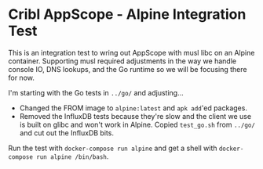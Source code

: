 # Cribl AppScope - Alpine Integration Test

This is an integration test to wring out AppScope with musl libc on an Alpine
container. Supporting musl required adjustments in the way we handle console
IO, DNS lookups, and the Go runtime so we will be focusing there for now.

I'm starting with the Go tests in `../go/` and adjusting...

  - Changed the FROM image to `alpine:latest` and `apk add`'ed packages.
  - Removed the InfluxDB tests because they're slow and the client we use
    is built on glibc and won't work in Alpine. Copied `test_go.sh` from
    `../go/` and cut out the InfluxDB bits.

Run the test with `docker-compose run alpine` and get a shell with
`docker-compose run alpine /bin/bash`.
